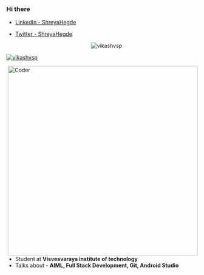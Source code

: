 ### Hi there


- [LinkedIn - ShreyaHegde](https://www.linkedin.com/in/shreya--hegde--/)

- [Twitter - ShreyaHegde](https://twitter.com/__shreya__hegde)


  <p align="center"> <img src="https://komarev.com/ghpvc/?username=shreyahegde18&label=Profile%20views&color=0e75b6&style=flat" alt="vikashvsp" /> </p>
  
  <p align="center"> <a href="https://github.com/ryo-ma/github-profile-trophy">
<img src="https://github-profile-trophy.vercel.app/?username=shreyahegde18&theme=darkhub" alt="vikashvsp" /></a> </p>
  <img align="right" alt="Coder" width="500" src="https://camo.githubusercontent.com/9afefcbff89a66b497e623146404d0e0d51fd46d9cd4039f8580a339a2ad9cbc/68747470733a2f2f6d69726f2e6d656469756d2e636f6d2f6d61782f323830302f312a4255376630324c655165454c7a747178613865436d772e676966">

- Student at **Visvesvaraya institute of technology**
- Talks about - **AIML, Full Stack Development, Git, Android Studio**


